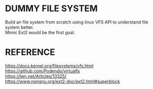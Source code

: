 # DUMMY FILE SYSTEM
Build an file system from scratch using linux VFS API to understand file system better.<br />
Mimic Ext2 would be the first goal.


# REFERENCE
https://docs.kernel.org/filesystems/vfs.html<br />
https://github.com/Podendo/virtualfs<br />
https://lwn.net/Articles/13325/ <br />
https://www.nongnu.org/ext2-doc/ext2.html#superblock
